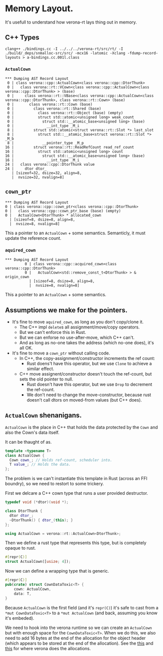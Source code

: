 # Memory Layout.

It's usefull to understand how verona-rt lays thing out in memory.

## C++ Types

```
clang++ ./bindings.cc -I ../../../verona-rt/src/rt/ -I ./build/_deps/snmalloc-src/src/ -mcx16 -latomic -Xclang -fdump-record-layouts > a-bindings.cc.001l.class
```

### `ActualCown`

```
*** Dumping AST Record Layout
 0 | class verona::cpp::ActualCown<class verona::cpp::DtorThunk>
 0 |   class verona::rt::VCown<class verona::cpp::ActualCown<class verona::cpp::DtorThunk> > (base)
 0 |     class verona::rt::VBase<class verona::cpp::ActualCown<class verona::cpp::DtorThunk>, class verona::rt::Cown> (base)
 0 |       class verona::rt::Cown (base)
 0 |         class verona::rt::Shared (base)
 0 |           class verona::rt::Object (base) (empty)
 0 |           struct std::atomic<unsigned long> weak_count
 0 |             struct std::__atomic_base<unsigned long> (base)
 0 |               __int_type _M_i
 8 |         struct std::atomic<struct verona::rt::Slot *> last_slot
 8 |           struct std::__atomic_base<struct verona::rt::Slot *> _M_b
 8 |             __pointer_type _M_p
16 |         struct verona::rt::ReadRefCount read_ref_count
16 |           struct std::atomic<unsigned long> count
16 |             struct std::__atomic_base<unsigned long> (base)
16 |               __int_type _M_i
24 |   class verona::cpp::DtorThunk value
24 |     dtor dtor_
   | [sizeof=32, dsize=32, align=8,
   |  nvsize=32, nvalign=8]
```

## `cown_ptr`

```
*** Dumping AST Record Layout
0 | class verona::cpp::cown_ptr<class verona::cpp::DtorThunk>
0 |   class verona::cpp::cown_ptr_base (base) (empty)
0 |   ActualCown<DtorThunk> * allocated_cown
  | [sizeof=8, dsize=8, align=8,
  |  nvsize=8, nvalign=8]
```

This a pointer to an `ActualCown` + some semantics. Semanticly, it must update the reference count.

### `aquired_cown`

```
*** Dumping AST Record Layout
         0 | class verona::cpp::acquired_cown<class verona::cpp::DtorThunk>
         0 |   ActualCown<std::remove_const_t<DtorThunk> > & origin_cown
           | [sizeof=8, dsize=8, align=8,
           |  nvsize=8, nvalign=8]
```

This a pointer to an `ActualCown` + some semantics.

## Assumptions we make for the pointers.

- It's fine to move `aquired_cown`, as long as you don't copy/clone it.
  - The C++ impl `delete`s all assignment/move/copy operators.
  - But we can't enforce this in Rust.
  - But we can enforse no use-after-move, which C++ can't.
  - And as long as no-one takes the address (which no-one does), it's all OK.
- It's fine to move a `cown_ptr` without calling code.
  - In C++, the copy-assignment/constructor increments the ref count:
    - Rust doens't have this operator, but we use `Clone` to achieve a similar effect.
  - C++ move assignent/constructor doesn't touch the ref-count, but sets the old pointer to null.
    - Rust doesn't have this operator, but we use `Drop` to decrement the ref-count.
    - We don't need to change the move-constructor, because rust doesn't call dtors on moved-from values (but C++ does).

## `ActualCown` shenanigans.

`ActualCown` is the place in C++ that holds the data protected by the `Cown` and also the Cown's data itself.

It can be thaught of as.

```c++
template <typename T>
class ActualCown {
  Cown cown_; // Holds ref-count, scheduler into.
  T value_; // Holds the data.
};
```

The problem is we can't instantiate this template in Rust (across an FFI
boundry), so we need to restort to some trickery.

First we delcare a C++ cown type that runs a user provided destructor.

```C++
typedef void (*dtor)(void *);

class DtorThunk {
  dtor dtor_;
  ~DtorThunk() { dtor_(this); }
};

using ActualCown = verona::rt::ActualCown<DtorThunk>;
```

Then we define a rust type that represents this type, but is completely opaque to rust.

```rust
#[repr(C)]
struct ActualCown([usize; 4]); 
```

Now we can define a wrapping type that is generic.

```rust
#[repr(C)]
pub(crate) struct CownDataToxic<T> {
    cown: ActualCown,
    data: T,
}
```

Because `ActualCown` is the first field (and it's `repr(C)`) it's safe to cast
from a `*mut CownDataToxic<T>` to a `*mut ActualCown` (and back, assuming you
know it's embeded).

We need to hook into the verona runtime so we can create an `ActualCown` but
with enough space for the `CownDataToxic<T>`. When we do this, we also need to
add 16 bytes at the end of the allocation for the object header (which appears
to be stored at the end of the allocation). See the [this][operator_new] and
[this][vsizeof] for where verona does the allocations.

[operator_new]: https://github.com/microsoft/verona-rt/blob/0919daa4a6053773d3b74bb3c82702c202175630/src/rt/cpp/vobject.h#L181-L185
[vsizeof]: https://github.com/microsoft/verona-rt/blob/0919daa4a6053773d3b74bb3c82702c202175630/src/rt/object/object.h#L868C1-L870

